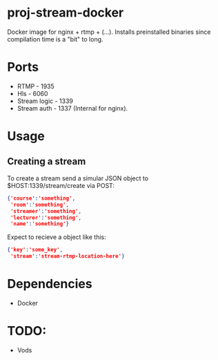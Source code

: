 # proj-stream-docker

Docker image for nginx + rtmp + (...).
Installs preinstalled binaries since compilation time is a "bit" to long.

# Ports
* RTMP - 1935
* Hls - 6060
* Stream logic - 1339
* Stream auth  - 1337 (Internal for nginx).

# Usage
## Creating a stream
To create a stream send a simular JSON object to $HOST:1339/stream/create via POST:
```json
{'course':'something',
 'room':'something',
 'streamer':'something',
 'lecturer':'something',
 'name':'something'}
```

Expect to recieve a object like this:
```json
{'key':'some_key',
 'stream':'stream-rtmp-location-here'}
```

# Dependencies
* Docker

# TODO:
* Vods
